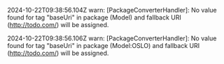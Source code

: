 2024-10-22T09:38:56.104Z warn: [PackageConverterHandler]: No value found for tag "baseUri" in package (Model) and fallback URI (http://todo.com/) will be assigned.

2024-10-22T09:38:56.106Z warn: [PackageConverterHandler]: No value found for tag "baseUri" in package (Model:OSLO) and fallback URI (http://todo.com/) will be assigned.

